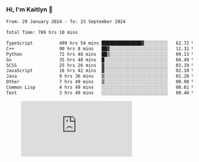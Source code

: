 ### Hi, I'm Kaitlyn 👋
<!--START_SECTION:waka-->

```txt
From: 29 January 2024 - To: 23 September 2024

Total Time: 789 hrs 10 mins

TypeScript          499 hrs 54 mins ███████████████▓░░░░░░░░░   62.72 %
C++                 90 hrs 8 mins   ██▓░░░░░░░░░░░░░░░░░░░░░░   11.31 %
Python              72 hrs 48 mins  ██▒░░░░░░░░░░░░░░░░░░░░░░   09.13 %
Go                  35 hrs 48 mins  █░░░░░░░░░░░░░░░░░░░░░░░░   04.49 %
SCSS                25 hrs 26 mins  ▓░░░░░░░░░░░░░░░░░░░░░░░░   03.19 %
JavaScript          16 hrs 42 mins  ▓░░░░░░░░░░░░░░░░░░░░░░░░   02.10 %
Java                9 hrs 36 mins   ▒░░░░░░░░░░░░░░░░░░░░░░░░   01.20 %
Other               7 hrs 49 mins   ▒░░░░░░░░░░░░░░░░░░░░░░░░   00.98 %
Common Lisp         4 hrs 49 mins   ░░░░░░░░░░░░░░░░░░░░░░░░░   00.61 %
Text                3 hrs 49 mins   ░░░░░░░░░░░░░░░░░░░░░░░░░   00.48 %
```

<!--END_SECTION:waka-->

<figure><embed src="https://wakatime.com/share/@018d58bc-3d22-46c9-b2d7-4ed36fb8172d/243b5d9b-77cd-4133-89ff-dcc8f225fa18.svg"></embed></figure>
